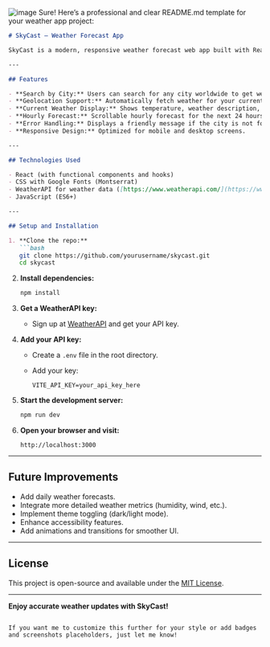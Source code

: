 ![image](https://github.com/user-attachments/assets/67583b3d-aae6-49c5-8cd8-493943bd06ed)
Sure! Here’s a professional and clear README.md template for your weather app project:

````markdown
# SkyCast — Weather Forecast App

SkyCast is a modern, responsive weather forecast web app built with React. It provides current weather conditions and hourly forecasts based on user search or geolocation. The app features a clean UI with intuitive controls for an excellent user experience.

---

## Features

- **Search by City:** Users can search for any city worldwide to get weather updates.
- **Geolocation Support:** Automatically fetch weather for your current location.
- **Current Weather Display:** Shows temperature, weather description, and icon.
- **Hourly Forecast:** Scrollable hourly forecast for the next 24 hours.
- **Error Handling:** Displays a friendly message if the city is not found or API fails.
- **Responsive Design:** Optimized for mobile and desktop screens.

---

## Technologies Used

- React (with functional components and hooks)
- CSS with Google Fonts (Montserrat)
- WeatherAPI for weather data ([https://www.weatherapi.com/](https://www.weatherapi.com/))
- JavaScript (ES6+)

---

## Setup and Installation

1. **Clone the repo:**
   ```bash
   git clone https://github.com/yourusername/skycast.git
   cd skycast
````

2. **Install dependencies:**

   ```bash
   npm install
   ```

3. **Get a WeatherAPI key:**

   * Sign up at [WeatherAPI](https://www.weatherapi.com/) and get your API key.

4. **Add your API key:**

   * Create a `.env` file in the root directory.
   * Add your key:

     ```
     VITE_API_KEY=your_api_key_here
     ```

5. **Start the development server:**

   ```bash
   npm run dev
   ```

6. **Open your browser and visit:**

   ```
   http://localhost:3000
   ```

---

## Future Improvements

* Add daily weather forecasts.
* Integrate more detailed weather metrics (humidity, wind, etc.).
* Implement theme toggling (dark/light mode).
* Enhance accessibility features.
* Add animations and transitions for smoother UI.

---

## License

This project is open-source and available under the [MIT License](LICENSE).

---

**Enjoy accurate weather updates with SkyCast!**

```

If you want me to customize this further for your style or add badges and screenshots placeholders, just let me know!
```
